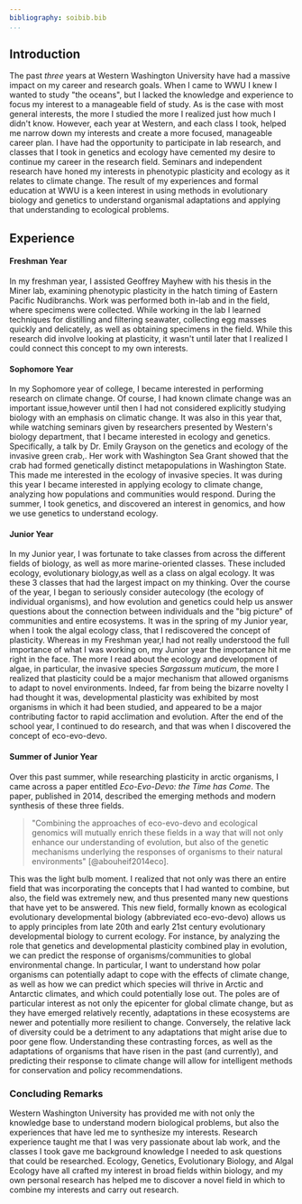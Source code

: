 ```yaml
---
bibliography: soibib.bib
...
```


## Introduction

The past *three* years at Western Washington University have had a massive impact on my career and research goals. When I came to WWU I knew I wanted to study "the oceans", but I lacked the knowledge and experience to focus my interest to a manageable field of study. As is the case with most general interests, the more I studied the more I realized just how much I didn't know. However, each year at Western, and each class I took, helped me narrow down my interests and create a more focused, manageable career plan. I have had the opportunity to participate in lab research, and classes that I took in genetics and ecology have cemented my desire to continue my career in the research field. Seminars and independent research have honed my interests in phenotypic plasticity and ecology as it relates to climate change. The result of my experiences and formal education at WWU is a keen interest in using methods in evolutionary biology and genetics to understand organismal adaptations and applying that understanding to ecological problems. 

## Experience

#### Freshman Year
In my freshman year, I assisted Geoffrey Mayhew with his thesis in the Miner lab, examining phenotypic plasticity in the hatch timing of Eastern Pacific Nudibranchs. Work was performed both in-lab and in the field, where specimens were collected. While working in the lab I learned techniques for distilling and filtering seawater, collecting egg masses quickly and delicately, as well as obtaining specimens in the field. While this research did involve looking at plasticity, it wasn't until later that I realized I could connect this concept to my own interests. 



#### Sophomore Year

In my Sophomore year of college, I became interested in performing research on climate change. Of course, I had known climate change was an important issue,however until then I had not considered explicitly studying biology with an emphasis on climatic change. It was also in this year that, while watching seminars given by researchers presented by Western's biology department, that I became interested in ecology and genetics. Specifically, a talk by Dr. Emily Grayson on the genetics and ecology of the invasive green crab,. Her work with Washington Sea Grant showed that the crab had formed genetically distinct metapopulations in Washington State. This made me interested in the ecology of invasive species. It was during this year I became interested in applying ecology to climate change, analyzing how populations and communities would respond. During the summer, I took genetics, and discovered an interest in genomics, and how we use genetics to understand ecology.



#### Junior Year

In my Junior year, I was fortunate to take classes from across the different fields of biology, as well as more marine-oriented classes. These included ecology, evolutionary biology,as well as a class on algal ecology. It was these 3 classes that had the largest impact on my thinking. Over the course of the year, I began to seriously consider autecology (the ecology of individual organisms), and how evolution and genetics could help us answer questions about the connection between individuals and the "big picture" of communities and entire ecosystems. It was in the spring of my Junior year, when I took the algal ecology class, that I rediscovered the concept of plasticity. Whereas in my Freshman year,I had not really understood the full importance of what I was working on, my Junior year the importance hit me right in the face. The more I read about the ecology and development of algae, in particular, the invasive species *Sargassum muticum*, the more I realized that plasticity could be a major mechanism that allowed organisms to adapt to novel environments. Indeed, far from being the bizarre novelty I had thought it was, developmental plasticity was exhibited by most organisms in which it had been studied, and appeared to be a major contributing factor to rapid acclimation and evolution. After the end of the school year, I continued to do research, and that was when I discovered the concept of eco-evo-devo.

#### Summer of Junior Year

Over this past summer, while researching plasticity in arctic organisms, I came across a paper entitled *Eco-Evo-Devo: the Time has Come*. The paper, published in 2014, described the emerging methods and modern synthesis of these three fields. 

> "Combining the approaches of eco-evo-devo and ecological genomics will mutually enrich these fields in a way that will not only enhance our understanding of evolution, but also of the genetic mechanisms underlying the responses of organisms to their natural environments" [@abouheif2014eco].

This was the light bulb moment. I realized that not only was there an entire field that was incorporating the concepts that I had wanted to combine, but also, the field was extremely new, and thus presented many new questions that have yet to be answered. This new field, formally known as ecological evolutionary developmental biology (abbreviated eco-evo-devo) allows us to apply principles from late 20th and early 21st century evolutionary developmental biology to current ecology. For instance, by analyzing the role that genetics and developmental plasticity combined play in evolution, we can predict the response of organisms/communities to global environmental change. In particular, I want to understand how polar organisms can potentially adapt to cope with the effects of climate change, as well as how we can predict which species will thrive in Arctic and Antarctic climates, and which could potentially lose out. The poles are of particular interest as not only the epicenter for global climate change, but as they have emerged relatively recently, adaptations in these ecosystems are newer and potentially more resilient to change. Conversely, the relative lack of diversity could be a detriment to any adaptations that might arise due to poor gene flow. Understanding these contrasting forces, as well as the adaptations of organisms that have risen in the past (and currently), and predicting their response to climate change will allow for intelligent methods for conservation and policy recommendations. 



### Concluding Remarks

Western Washington University has provided me with not only the knowledge base to understand modern biological problems, but also the experiences that have led me to synthesize my interests. Research experience taught me that I was very passionate about lab work, and the classes I took gave me background knowledge I needed to ask questions that could be researched. Ecology, Genetics, Evolutionary Biology, and Algal Ecology have all crafted my interest in broad fields within biology, and my own personal research has helped me to discover a novel field in which to combine my interests and carry out research. 


<!--- This is the pandoc code for converting to latex using the template I found. 
 -N --template=soptemplate.tex soi.md --pdf-engine=pdflatex -o soi.pdf 
 the template is in desktop --->
